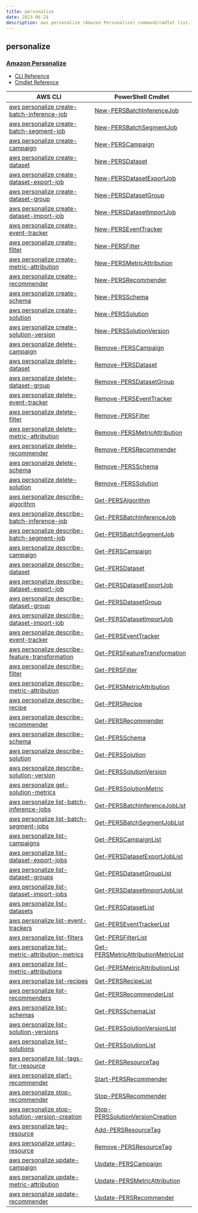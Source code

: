 ```yaml
---
title: personalize
date: 2023-06-24
description: aws personalize (Amazon Personalize) command/cmdlet list.
---
```


## personalize

### [Amazon Personalize](https://aws.amazon.com/personalize/)

* [CLI Reference](https://awscli.amazonaws.com/v2/documentation/api/latest/reference/personalize/index.html)
* [Cmdlet Reference](https://docs.aws.amazon.com/powershell/latest/reference/items/AWS_Personalize_cmdlets.html)

|AWS CLI|PowerShell Cmdlet|
|----|----|
|[aws personalize create-batch-inference-job](https://awscli.amazonaws.com/v2/documentation/api/latest/reference/personalize/create-batch-inference-job.html)|[New-PERSBatchInferenceJob](https://docs.aws.amazon.com/powershell/latest/reference/items/New-PERSBatchInferenceJob.html)|
|[aws personalize create-batch-segment-job](https://awscli.amazonaws.com/v2/documentation/api/latest/reference/personalize/create-batch-segment-job.html)|[New-PERSBatchSegmentJob](https://docs.aws.amazon.com/powershell/latest/reference/items/New-PERSBatchSegmentJob.html)|
|[aws personalize create-campaign](https://awscli.amazonaws.com/v2/documentation/api/latest/reference/personalize/create-campaign.html)|[New-PERSCampaign](https://docs.aws.amazon.com/powershell/latest/reference/items/New-PERSCampaign.html)|
|[aws personalize create-dataset](https://awscli.amazonaws.com/v2/documentation/api/latest/reference/personalize/create-dataset.html)|[New-PERSDataset](https://docs.aws.amazon.com/powershell/latest/reference/items/New-PERSDataset.html)|
|[aws personalize create-dataset-export-job](https://awscli.amazonaws.com/v2/documentation/api/latest/reference/personalize/create-dataset-export-job.html)|[New-PERSDatasetExportJob](https://docs.aws.amazon.com/powershell/latest/reference/items/New-PERSDatasetExportJob.html)|
|[aws personalize create-dataset-group](https://awscli.amazonaws.com/v2/documentation/api/latest/reference/personalize/create-dataset-group.html)|[New-PERSDatasetGroup](https://docs.aws.amazon.com/powershell/latest/reference/items/New-PERSDatasetGroup.html)|
|[aws personalize create-dataset-import-job](https://awscli.amazonaws.com/v2/documentation/api/latest/reference/personalize/create-dataset-import-job.html)|[New-PERSDatasetImportJob](https://docs.aws.amazon.com/powershell/latest/reference/items/New-PERSDatasetImportJob.html)|
|[aws personalize create-event-tracker](https://awscli.amazonaws.com/v2/documentation/api/latest/reference/personalize/create-event-tracker.html)|[New-PERSEventTracker](https://docs.aws.amazon.com/powershell/latest/reference/items/New-PERSEventTracker.html)|
|[aws personalize create-filter](https://awscli.amazonaws.com/v2/documentation/api/latest/reference/personalize/create-filter.html)|[New-PERSFilter](https://docs.aws.amazon.com/powershell/latest/reference/items/New-PERSFilter.html)|
|[aws personalize create-metric-attribution](https://awscli.amazonaws.com/v2/documentation/api/latest/reference/personalize/create-metric-attribution.html)|[New-PERSMetricAttribution](https://docs.aws.amazon.com/powershell/latest/reference/items/New-PERSMetricAttribution.html)|
|[aws personalize create-recommender](https://awscli.amazonaws.com/v2/documentation/api/latest/reference/personalize/create-recommender.html)|[New-PERSRecommender](https://docs.aws.amazon.com/powershell/latest/reference/items/New-PERSRecommender.html)|
|[aws personalize create-schema](https://awscli.amazonaws.com/v2/documentation/api/latest/reference/personalize/create-schema.html)|[New-PERSSchema](https://docs.aws.amazon.com/powershell/latest/reference/items/New-PERSSchema.html)|
|[aws personalize create-solution](https://awscli.amazonaws.com/v2/documentation/api/latest/reference/personalize/create-solution.html)|[New-PERSSolution](https://docs.aws.amazon.com/powershell/latest/reference/items/New-PERSSolution.html)|
|[aws personalize create-solution-version](https://awscli.amazonaws.com/v2/documentation/api/latest/reference/personalize/create-solution-version.html)|[New-PERSSolutionVersion](https://docs.aws.amazon.com/powershell/latest/reference/items/New-PERSSolutionVersion.html)|
|[aws personalize delete-campaign](https://awscli.amazonaws.com/v2/documentation/api/latest/reference/personalize/delete-campaign.html)|[Remove-PERSCampaign](https://docs.aws.amazon.com/powershell/latest/reference/items/Remove-PERSCampaign.html)|
|[aws personalize delete-dataset](https://awscli.amazonaws.com/v2/documentation/api/latest/reference/personalize/delete-dataset.html)|[Remove-PERSDataset](https://docs.aws.amazon.com/powershell/latest/reference/items/Remove-PERSDataset.html)|
|[aws personalize delete-dataset-group](https://awscli.amazonaws.com/v2/documentation/api/latest/reference/personalize/delete-dataset-group.html)|[Remove-PERSDatasetGroup](https://docs.aws.amazon.com/powershell/latest/reference/items/Remove-PERSDatasetGroup.html)|
|[aws personalize delete-event-tracker](https://awscli.amazonaws.com/v2/documentation/api/latest/reference/personalize/delete-event-tracker.html)|[Remove-PERSEventTracker](https://docs.aws.amazon.com/powershell/latest/reference/items/Remove-PERSEventTracker.html)|
|[aws personalize delete-filter](https://awscli.amazonaws.com/v2/documentation/api/latest/reference/personalize/delete-filter.html)|[Remove-PERSFilter](https://docs.aws.amazon.com/powershell/latest/reference/items/Remove-PERSFilter.html)|
|[aws personalize delete-metric-attribution](https://awscli.amazonaws.com/v2/documentation/api/latest/reference/personalize/delete-metric-attribution.html)|[Remove-PERSMetricAttribution](https://docs.aws.amazon.com/powershell/latest/reference/items/Remove-PERSMetricAttribution.html)|
|[aws personalize delete-recommender](https://awscli.amazonaws.com/v2/documentation/api/latest/reference/personalize/delete-recommender.html)|[Remove-PERSRecommender](https://docs.aws.amazon.com/powershell/latest/reference/items/Remove-PERSRecommender.html)|
|[aws personalize delete-schema](https://awscli.amazonaws.com/v2/documentation/api/latest/reference/personalize/delete-schema.html)|[Remove-PERSSchema](https://docs.aws.amazon.com/powershell/latest/reference/items/Remove-PERSSchema.html)|
|[aws personalize delete-solution](https://awscli.amazonaws.com/v2/documentation/api/latest/reference/personalize/delete-solution.html)|[Remove-PERSSolution](https://docs.aws.amazon.com/powershell/latest/reference/items/Remove-PERSSolution.html)|
|[aws personalize describe-algorithm](https://awscli.amazonaws.com/v2/documentation/api/latest/reference/personalize/describe-algorithm.html)|[Get-PERSAlgorithm](https://docs.aws.amazon.com/powershell/latest/reference/items/Get-PERSAlgorithm.html)|
|[aws personalize describe-batch-inference-job](https://awscli.amazonaws.com/v2/documentation/api/latest/reference/personalize/describe-batch-inference-job.html)|[Get-PERSBatchInferenceJob](https://docs.aws.amazon.com/powershell/latest/reference/items/Get-PERSBatchInferenceJob.html)|
|[aws personalize describe-batch-segment-job](https://awscli.amazonaws.com/v2/documentation/api/latest/reference/personalize/describe-batch-segment-job.html)|[Get-PERSBatchSegmentJob](https://docs.aws.amazon.com/powershell/latest/reference/items/Get-PERSBatchSegmentJob.html)|
|[aws personalize describe-campaign](https://awscli.amazonaws.com/v2/documentation/api/latest/reference/personalize/describe-campaign.html)|[Get-PERSCampaign](https://docs.aws.amazon.com/powershell/latest/reference/items/Get-PERSCampaign.html)|
|[aws personalize describe-dataset](https://awscli.amazonaws.com/v2/documentation/api/latest/reference/personalize/describe-dataset.html)|[Get-PERSDataset](https://docs.aws.amazon.com/powershell/latest/reference/items/Get-PERSDataset.html)|
|[aws personalize describe-dataset-export-job](https://awscli.amazonaws.com/v2/documentation/api/latest/reference/personalize/describe-dataset-export-job.html)|[Get-PERSDatasetExportJob](https://docs.aws.amazon.com/powershell/latest/reference/items/Get-PERSDatasetExportJob.html)|
|[aws personalize describe-dataset-group](https://awscli.amazonaws.com/v2/documentation/api/latest/reference/personalize/describe-dataset-group.html)|[Get-PERSDatasetGroup](https://docs.aws.amazon.com/powershell/latest/reference/items/Get-PERSDatasetGroup.html)|
|[aws personalize describe-dataset-import-job](https://awscli.amazonaws.com/v2/documentation/api/latest/reference/personalize/describe-dataset-import-job.html)|[Get-PERSDatasetImportJob](https://docs.aws.amazon.com/powershell/latest/reference/items/Get-PERSDatasetImportJob.html)|
|[aws personalize describe-event-tracker](https://awscli.amazonaws.com/v2/documentation/api/latest/reference/personalize/describe-event-tracker.html)|[Get-PERSEventTracker](https://docs.aws.amazon.com/powershell/latest/reference/items/Get-PERSEventTracker.html)|
|[aws personalize describe-feature-transformation](https://awscli.amazonaws.com/v2/documentation/api/latest/reference/personalize/describe-feature-transformation.html)|[Get-PERSFeatureTransformation](https://docs.aws.amazon.com/powershell/latest/reference/items/Get-PERSFeatureTransformation.html)|
|[aws personalize describe-filter](https://awscli.amazonaws.com/v2/documentation/api/latest/reference/personalize/describe-filter.html)|[Get-PERSFilter](https://docs.aws.amazon.com/powershell/latest/reference/items/Get-PERSFilter.html)|
|[aws personalize describe-metric-attribution](https://awscli.amazonaws.com/v2/documentation/api/latest/reference/personalize/describe-metric-attribution.html)|[Get-PERSMetricAttribution](https://docs.aws.amazon.com/powershell/latest/reference/items/Get-PERSMetricAttribution.html)|
|[aws personalize describe-recipe](https://awscli.amazonaws.com/v2/documentation/api/latest/reference/personalize/describe-recipe.html)|[Get-PERSRecipe](https://docs.aws.amazon.com/powershell/latest/reference/items/Get-PERSRecipe.html)|
|[aws personalize describe-recommender](https://awscli.amazonaws.com/v2/documentation/api/latest/reference/personalize/describe-recommender.html)|[Get-PERSRecommender](https://docs.aws.amazon.com/powershell/latest/reference/items/Get-PERSRecommender.html)|
|[aws personalize describe-schema](https://awscli.amazonaws.com/v2/documentation/api/latest/reference/personalize/describe-schema.html)|[Get-PERSSchema](https://docs.aws.amazon.com/powershell/latest/reference/items/Get-PERSSchema.html)|
|[aws personalize describe-solution](https://awscli.amazonaws.com/v2/documentation/api/latest/reference/personalize/describe-solution.html)|[Get-PERSSolution](https://docs.aws.amazon.com/powershell/latest/reference/items/Get-PERSSolution.html)|
|[aws personalize describe-solution-version](https://awscli.amazonaws.com/v2/documentation/api/latest/reference/personalize/describe-solution-version.html)|[Get-PERSSolutionVersion](https://docs.aws.amazon.com/powershell/latest/reference/items/Get-PERSSolutionVersion.html)|
|[aws personalize get-solution-metrics](https://awscli.amazonaws.com/v2/documentation/api/latest/reference/personalize/get-solution-metrics.html)|[Get-PERSSolutionMetric](https://docs.aws.amazon.com/powershell/latest/reference/items/Get-PERSSolutionMetric.html)|
|[aws personalize list-batch-inference-jobs](https://awscli.amazonaws.com/v2/documentation/api/latest/reference/personalize/list-batch-inference-jobs.html)|[Get-PERSBatchInferenceJobList](https://docs.aws.amazon.com/powershell/latest/reference/items/Get-PERSBatchInferenceJobList.html)|
|[aws personalize list-batch-segment-jobs](https://awscli.amazonaws.com/v2/documentation/api/latest/reference/personalize/list-batch-segment-jobs.html)|[Get-PERSBatchSegmentJobList](https://docs.aws.amazon.com/powershell/latest/reference/items/Get-PERSBatchSegmentJobList.html)|
|[aws personalize list-campaigns](https://awscli.amazonaws.com/v2/documentation/api/latest/reference/personalize/list-campaigns.html)|[Get-PERSCampaignList](https://docs.aws.amazon.com/powershell/latest/reference/items/Get-PERSCampaignList.html)|
|[aws personalize list-dataset-export-jobs](https://awscli.amazonaws.com/v2/documentation/api/latest/reference/personalize/list-dataset-export-jobs.html)|[Get-PERSDatasetExportJobList](https://docs.aws.amazon.com/powershell/latest/reference/items/Get-PERSDatasetExportJobList.html)|
|[aws personalize list-dataset-groups](https://awscli.amazonaws.com/v2/documentation/api/latest/reference/personalize/list-dataset-groups.html)|[Get-PERSDatasetGroupList](https://docs.aws.amazon.com/powershell/latest/reference/items/Get-PERSDatasetGroupList.html)|
|[aws personalize list-dataset-import-jobs](https://awscli.amazonaws.com/v2/documentation/api/latest/reference/personalize/list-dataset-import-jobs.html)|[Get-PERSDatasetImportJobList](https://docs.aws.amazon.com/powershell/latest/reference/items/Get-PERSDatasetImportJobList.html)|
|[aws personalize list-datasets](https://awscli.amazonaws.com/v2/documentation/api/latest/reference/personalize/list-datasets.html)|[Get-PERSDatasetList](https://docs.aws.amazon.com/powershell/latest/reference/items/Get-PERSDatasetList.html)|
|[aws personalize list-event-trackers](https://awscli.amazonaws.com/v2/documentation/api/latest/reference/personalize/list-event-trackers.html)|[Get-PERSEventTrackerList](https://docs.aws.amazon.com/powershell/latest/reference/items/Get-PERSEventTrackerList.html)|
|[aws personalize list-filters](https://awscli.amazonaws.com/v2/documentation/api/latest/reference/personalize/list-filters.html)|[Get-PERSFilterList](https://docs.aws.amazon.com/powershell/latest/reference/items/Get-PERSFilterList.html)|
|[aws personalize list-metric-attribution-metrics](https://awscli.amazonaws.com/v2/documentation/api/latest/reference/personalize/list-metric-attribution-metrics.html)|[Get-PERSMetricAttributionMetricList](https://docs.aws.amazon.com/powershell/latest/reference/items/Get-PERSMetricAttributionMetricList.html)|
|[aws personalize list-metric-attributions](https://awscli.amazonaws.com/v2/documentation/api/latest/reference/personalize/list-metric-attributions.html)|[Get-PERSMetricAttributionList](https://docs.aws.amazon.com/powershell/latest/reference/items/Get-PERSMetricAttributionList.html)|
|[aws personalize list-recipes](https://awscli.amazonaws.com/v2/documentation/api/latest/reference/personalize/list-recipes.html)|[Get-PERSRecipeList](https://docs.aws.amazon.com/powershell/latest/reference/items/Get-PERSRecipeList.html)|
|[aws personalize list-recommenders](https://awscli.amazonaws.com/v2/documentation/api/latest/reference/personalize/list-recommenders.html)|[Get-PERSRecommenderList](https://docs.aws.amazon.com/powershell/latest/reference/items/Get-PERSRecommenderList.html)|
|[aws personalize list-schemas](https://awscli.amazonaws.com/v2/documentation/api/latest/reference/personalize/list-schemas.html)|[Get-PERSSchemaList](https://docs.aws.amazon.com/powershell/latest/reference/items/Get-PERSSchemaList.html)|
|[aws personalize list-solution-versions](https://awscli.amazonaws.com/v2/documentation/api/latest/reference/personalize/list-solution-versions.html)|[Get-PERSSolutionVersionList](https://docs.aws.amazon.com/powershell/latest/reference/items/Get-PERSSolutionVersionList.html)|
|[aws personalize list-solutions](https://awscli.amazonaws.com/v2/documentation/api/latest/reference/personalize/list-solutions.html)|[Get-PERSSolutionList](https://docs.aws.amazon.com/powershell/latest/reference/items/Get-PERSSolutionList.html)|
|[aws personalize list-tags-for-resource](https://awscli.amazonaws.com/v2/documentation/api/latest/reference/personalize/list-tags-for-resource.html)|[Get-PERSResourceTag](https://docs.aws.amazon.com/powershell/latest/reference/items/Get-PERSResourceTag.html)|
|[aws personalize start-recommender](https://awscli.amazonaws.com/v2/documentation/api/latest/reference/personalize/start-recommender.html)|[Start-PERSRecommender](https://docs.aws.amazon.com/powershell/latest/reference/items/Start-PERSRecommender.html)|
|[aws personalize stop-recommender](https://awscli.amazonaws.com/v2/documentation/api/latest/reference/personalize/stop-recommender.html)|[Stop-PERSRecommender](https://docs.aws.amazon.com/powershell/latest/reference/items/Stop-PERSRecommender.html)|
|[aws personalize stop-solution-version-creation](https://awscli.amazonaws.com/v2/documentation/api/latest/reference/personalize/stop-solution-version-creation.html)|[Stop-PERSSolutionVersionCreation](https://docs.aws.amazon.com/powershell/latest/reference/items/Stop-PERSSolutionVersionCreation.html)|
|[aws personalize tag-resource](https://awscli.amazonaws.com/v2/documentation/api/latest/reference/personalize/tag-resource.html)|[Add-PERSResourceTag](https://docs.aws.amazon.com/powershell/latest/reference/items/Add-PERSResourceTag.html)|
|[aws personalize untag-resource](https://awscli.amazonaws.com/v2/documentation/api/latest/reference/personalize/untag-resource.html)|[Remove-PERSResourceTag](https://docs.aws.amazon.com/powershell/latest/reference/items/Remove-PERSResourceTag.html)|
|[aws personalize update-campaign](https://awscli.amazonaws.com/v2/documentation/api/latest/reference/personalize/update-campaign.html)|[Update-PERSCampaign](https://docs.aws.amazon.com/powershell/latest/reference/items/Update-PERSCampaign.html)|
|[aws personalize update-metric-attribution](https://awscli.amazonaws.com/v2/documentation/api/latest/reference/personalize/update-metric-attribution.html)|[Update-PERSMetricAttribution](https://docs.aws.amazon.com/powershell/latest/reference/items/Update-PERSMetricAttribution.html)|
|[aws personalize update-recommender](https://awscli.amazonaws.com/v2/documentation/api/latest/reference/personalize/update-recommender.html)|[Update-PERSRecommender](https://docs.aws.amazon.com/powershell/latest/reference/items/Update-PERSRecommender.html)|

